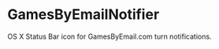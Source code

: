 GamesByEmailNotifier
====================

OS X Status Bar icon for GamesByEmail.com turn notifications.

